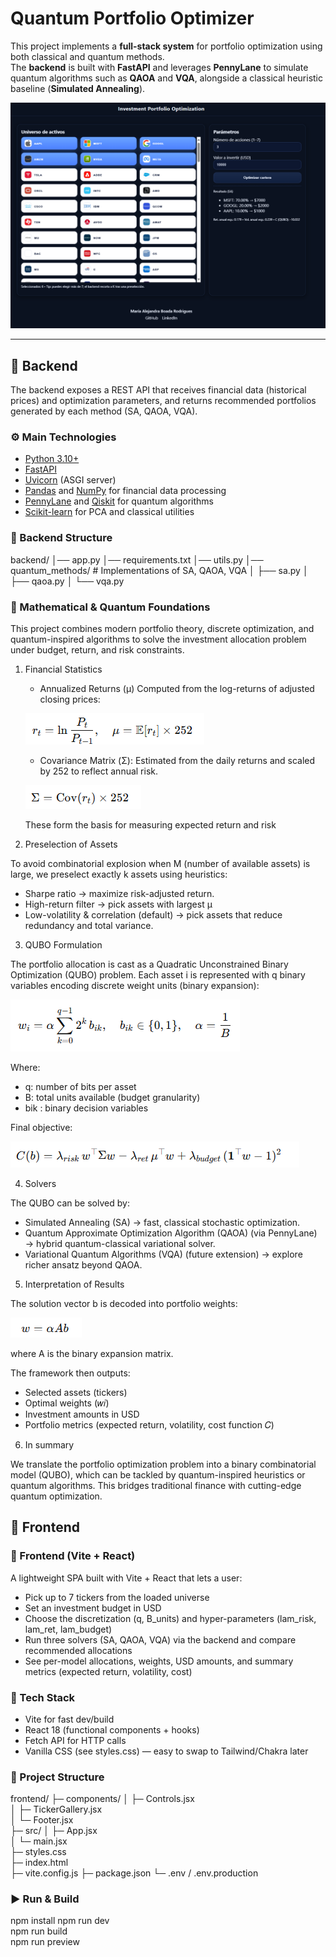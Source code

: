 # Quantum Portfolio Optimizer

This project implements a **full-stack system** for portfolio optimization using both classical and quantum methods.  
The **backend** is built with **FastAPI** and leverages **PennyLane** to simulate quantum algorithms such as **QAOA** and **VQA**, alongside a classical heuristic baseline (**Simulated Annealing**).


![alt text](./img/image-5.png)

---

## 🔹 Backend

The backend exposes a REST API that receives financial data (historical prices) and optimization parameters, and returns recommended portfolios generated by each method (SA, QAOA, VQA).

### ⚙️ Main Technologies
- [Python 3.10+](https://www.python.org/)
- [FastAPI](https://fastapi.tiangolo.com/)
- [Uvicorn](https://www.uvicorn.org/) (ASGI server)
- [Pandas](https://pandas.pydata.org/) and [NumPy](https://numpy.org/) for financial data processing
- [PennyLane](https://pennylane.ai/) and [Qiskit](https://qiskit.org/) for quantum algorithms
- [Scikit-learn](https://scikit-learn.org/) for PCA and classical utilities

### 📂 Backend Structure
backend/
│── app.py
│── requirements.txt
│── utils.py 
│── quantum_methods/ # Implementations of SA, QAOA, VQA
│ ├── sa.py
│ ├── qaoa.py
│ └── vqa.py

### 🧮 Mathematical & Quantum Foundations

This project combines modern portfolio theory, discrete optimization, and quantum-inspired algorithms to solve the investment allocation problem under budget, return, and risk constraints.

1. Financial Statistics

    * Annualized Returns (μ)
    Computed from the log-returns of adjusted closing prices:

    ![alt text](./img/image.png)

    * Covariance Matrix (Σ):
    Estimated from the daily returns and scaled by 252 to reflect annual risk.

    ![alt text](./img/image-1.png)

    These form the basis for measuring expected return and risk

2. Preselection of Assets

To avoid combinatorial explosion when M (number of available assets) is large, we preselect exactly k assets using heuristics:
  
   * Sharpe ratio → maximize risk-adjusted return.
   * High-return filter → pick assets with largest μ
   * Low-volatility & correlation (default) → pick assets that reduce redundancy and total variance.

3. QUBO Formulation

The portfolio allocation is cast as a Quadratic Unconstrained Binary Optimization (QUBO) problem.
Each asset i is represented with q binary variables encoding discrete weight units (binary expansion):

![alt text](./img/image-2.png)

Where:

* q: number of bits per asset
* B: total units available (budget granularity)
* bik : binary decision variables

Final objective:

![alt text](./img/image-3.png)

4. Solvers

The QUBO can be solved by:

* Simulated Annealing (SA) → fast, classical stochastic optimization.
* Quantum Approximate Optimization Algorithm (QAOA) (via PennyLane) → hybrid quantum-classical variational solver.
* Variational Quantum Algorithms (VQA) (future extension) → explore richer ansatz beyond QAOA.

5. Interpretation of Results

The solution vector b is decoded into portfolio weights:

![alt text](./img/image-4.png)

where A is the binary expansion matrix.

The framework then outputs:

* Selected assets (tickers)
* Optimal weights (𝑤𝑖)
* Investment amounts in USD
* Portfolio metrics (expected return, volatility, cost function 𝐶)

6. In summary

We translate the portfolio optimization problem into a binary combinatorial model (QUBO), which can be tackled by quantum-inspired heuristics or quantum algorithms. This bridges traditional finance with cutting-edge quantum optimization.

## 🔹 Frontend

### 🎨 Frontend (Vite + React)

A lightweight SPA built with Vite + React that lets a user:

* Pick up to 7 tickers from the loaded universe
* Set an investment budget in USD
* Choose the discretization (q, B_units) and hyper-parameters (lam_risk, lam_ret, lam_budget)
* Run three solvers (SA, QAOA, VQA) via the backend and compare recommended allocations
* See per-model allocations, weights, USD amounts, and summary metrics (expected return, volatility, cost)

### 🧱 Tech Stack

* Vite for fast dev/build
* React 18 (functional components + hooks)
* Fetch API for HTTP calls
* Vanilla CSS (see styles.css) — easy to swap to Tailwind/Chakra later

### 📁 Project Structure

frontend/
├─ components/
│  ├─ Controls.jsx     
│  ├─ TickerGallery.jsx  
│  └─ Footer.jsx          
├─ src/
│  ├─ App.jsx             
│  └─ main.jsx          
├─ styles.css         
├─ index.html            
├─ vite.config.js
├─ package.json
└─ .env / .env.production 

### ▶️ Run & Build

npm install
npm run dev      
npm run build    
npm run preview 

